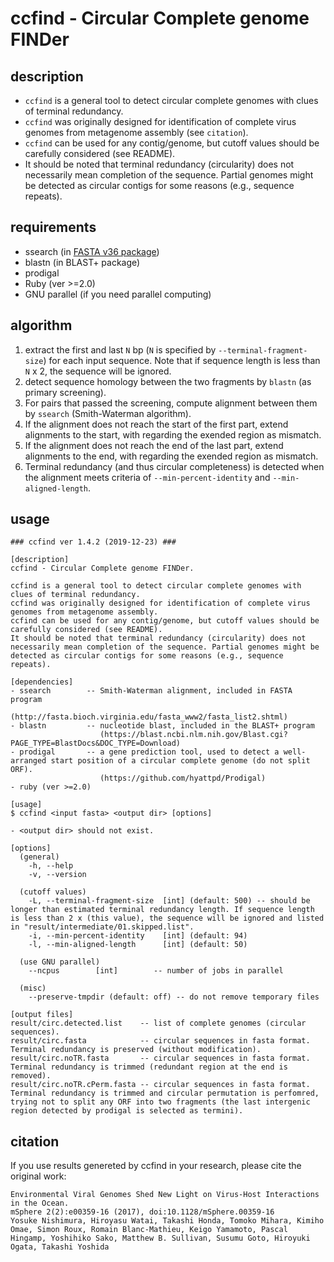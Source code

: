 
# ccfind - Circular Complete genome FINDer

## description
* `ccfind` is a general tool to detect circular complete genomes with clues of terminal redundancy.
* `ccfind` was originally designed for identification of complete virus genomes from metagenome assembly (see `citation`).
* `ccfind` can be used for any contig/genome, but cutoff values should be carefully considered (see README).
* It should be noted that terminal redundancy (circularity) does not necessarily mean completion of the sequence. Partial genomes might be detected as circular contigs for some reasons (e.g., sequence repeats).

## requirements
* ssearch (in [FASTA v36 package](http://fasta.bioch.virginia.edu/fasta_www2/fasta_list2.shtml))
* blastn (in BLAST+ package)
* prodigal
* Ruby (ver >=2.0)
* GNU parallel (if you need parallel computing)

## algorithm
1. extract the first and last `N` bp (`N` is specified by `--terminal-fragment-size`) for each input sequence. Note that if sequence length is less than `N` x 2, the sequence will be ignored.
2. detect sequence homology between the two fragments by `blastn` (as primary screening).
3. For pairs that passed the screening, compute alignment between them by `ssearch` (Smith-Waterman algorithm).
4. If the alignment does not reach the start of the first part, extend alignments to the start, with regarding the exended region as mismatch.
5. If the alignment does not reach the end of the last part, extend alignments to the end, with regarding the exended region as mismatch.
6. Terminal redundancy (and thus circular completeness) is detected when the alignment meets criteria of `--min-percent-identity` and `--min-aligned-length`.

## usage 
```
### ccfind ver 1.4.2 (2019-12-23) ###

[description]
ccfind - Circular Complete genome FINDer.

ccfind is a general tool to detect circular complete genomes with clues of terminal redundancy.
ccfind was originally designed for identification of complete virus genomes from metagenome assembly.
ccfind can be used for any contig/genome, but cutoff values should be carefully considered (see README).
It should be noted that terminal redundancy (circularity) does not necessarily mean completion of the sequence. Partial genomes might be detected as circular contigs for some reasons (e.g., sequence repeats).

[dependencies]
- ssearch        -- Smith-Waterman alignment, included in FASTA program
                    (http://fasta.bioch.virginia.edu/fasta_www2/fasta_list2.shtml)
- blastn         -- nucleotide blast, included in the BLAST+ program
                    (https://blast.ncbi.nlm.nih.gov/Blast.cgi?PAGE_TYPE=BlastDocs&DOC_TYPE=Download)
- prodigal       -- a gene prediction tool, used to detect a well-arranged start position of a circular complete genome (do not split ORF).
                    (https://github.com/hyattpd/Prodigal)
- ruby (ver >=2.0)

[usage]
$ ccfind <input fasta> <output dir> [options]

- <output dir> should not exist.

[options]
  (general)
    -h, --help
    -v, --version

  (cutoff values)
    -L, --terminal-fragment-size  [int] (default: 500) -- should be longer than estimated terminal redundancy length. If sequence length is less than 2 x (this value), the sequence will be ignored and listed in "result/intermediate/01.skipped.list".
    -i, --min-percent-identity    [int] (default: 94)
    -l, --min-aligned-length      [int] (default: 50)

  (use GNU parallel)
    --ncpus        [int]        -- number of jobs in parallel

  (misc)
    --preserve-tmpdir (default: off) -- do not remove temporary files

[output files]
result/circ.detected.list    -- list of complete genomes (circular sequences).
result/circ.fasta            -- circular sequences in fasta format. Terminal redundancy is preserved (without modification).
result/circ.noTR.fasta       -- circular sequences in fasta format. Terminal redundancy is trimmed (redundant region at the end is removed).
result/circ.noTR.cPerm.fasta -- circular sequences in fasta format. Terminal redundancy is trimmed and circular permutation is perfomred, trying not to split any ORF into two fragments (the last intergenic region detected by prodigal is selected as termini).
```

## citation
If you use results genereted by ccfind in your research, please cite the original work:
```
Environmental Viral Genomes Shed New Light on Virus-Host Interactions in the Ocean.
mSphere 2(2):e00359-16 (2017), doi:10.1128/mSphere.00359-16
Yosuke Nishimura, Hiroyasu Watai, Takashi Honda, Tomoko Mihara, Kimiho Omae, Simon Roux, Romain Blanc-Mathieu, Keigo Yamamoto, Pascal Hingamp, Yoshihiko Sako, Matthew B. Sullivan, Susumu Goto, Hiroyuki Ogata, Takashi Yoshida
```
